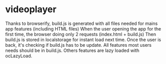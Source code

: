 videoplayer
===========
Thanks to browserify, build.js is generated with all files needed for mains app features (including HTML files)
When the user opening the app for the first time, the browser doing only 2 requests (index.html + build.js)
Then build.js is stored in localstorage for instant load next time.
Once the user is back, it's checking if build.js has to be update.
All features most users needs should be in build.js. 
Others features are lazy loaded with ocLazyLoad.

